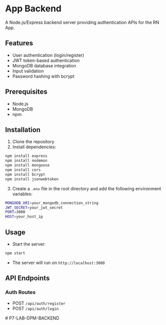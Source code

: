 # App Backend

A Node.js/Express backend server providing authentication APIs for the RN App.

## Features

- User authentication (login/register)
- JWT token-based authentication
- MongoDB database integration
- Input validation
- Password hashing with bcrypt

## Prerequisites

- Node.js
- MongoDB
- npm

## Installation

1. Clone the repository
2. Install dependencies:
```sh
npm install express
npm install nodemon
npm install mongoose
npm install cors
npm install bcrypt
npm install jsonwebtoken
```
3. Create a `.env` file in the root directory and add the following environment variables:
```sh
MONGODB_URI=your_mongodb_connection_string
JWT_SECRET=your_jwt_secret
PORT=3000
HOST=your_host_ip
```

## Usage
- Start the server:
```sh
npm start
```
- The server will run on `http://localhost:3000`

## API Endpoints

### Auth Routes

- POST `/api/auth/register`
- POST `/api/auth/login`

#   P 7 - L A B - D P M - B A C K E N D  
 